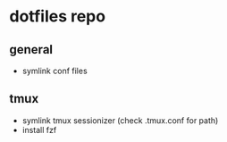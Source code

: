 # dotfiles repo
## general
- symlink conf files
## tmux
- symlink tmux sessionizer (check .tmux.conf for path)
- install fzf
